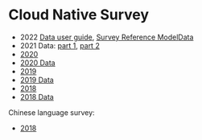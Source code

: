 # Cloud Native Survey

* 2022 [Data user guide](2022%20CNCF%20Cloud%20Native%20Survey%20-%20Guide%20to%20Using%20the%20CSV%20Files%20and%20Data.pdf), [Survey Reference Model](CNCF%202022%20Survey%20Reference%20Model.pdf)[Data](2022%20CNCF%20Survey%20-%20Raw%20Data.csv)
* 2021 Data: [part 1](Cloud_Native_Survey_2021-Part_1.xlsx), [part 2](Cloud_Native_Survey_2021-Part_2.xlsx)
* [2020](https://www.cncf.io/wp-content/uploads/2020/11/CNCF_Survey_Report_2020.pdf)
* [2020 Data](Cloud_Native_Survey_1H_2020.csv)
* [2019](https://www.cncf.io/wp-content/uploads/2020/03/CNCF_Survey_Report.pdf)
* [2019 Data](Cloud_Native_Survey_2019.csv)
* [2018](https://www.cncf.io/blog/2018/08/29/cncf-survey-use-of-cloud-native-technologies-in-production-has-grown-over-200-percent/)
* [2018 Data](Cloud_Native_Survey_2018.csv)

Chinese language survey:
* [2018](https://www.cncf.io/blog/2018/03/26/cncf-survey-china/)
